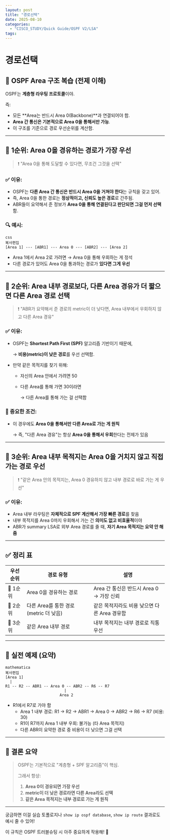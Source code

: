 ```yaml
---
layout: post
title: "경로선택"
date: 2025-08-10
categories:
  - "CISCO_STUDY/Quick Guide/OSPF V2/LSA"
tags:
---
```



# 경로선택

## 📘 OSPF Area 구조 복습 (전제 이해)

OSPF는 **계층형 라우팅 프로토콜**이야.

즉:

- 모든 **Area는 반드시 Area 0(Backbone)**과 연결되어야 함.
- **Area 간 통신은 기본적으로 Area 0을 통해서만 가능**.
- 이 구조를 기준으로 경로 우선순위를 계산함.

---

## 🥇 1순위: **Area 0을 경유하는 경로가 가장 우선**

> ❗ "Area 0을 통해 도달할 수 있다면, 무조건 그것을 선택"
> 

### ✅ 이유:

- OSPF는 **다른 Area 간 통신은 반드시 Area 0을 거쳐야 한다**는 규칙을 갖고 있어.
- 즉, Area 0을 통한 경로는 **정상적이고, 신뢰도 높은 경로**로 간주됨.
- ABR들이 요약해서 준 정보가 **Area 0을 통해 연결된다고 판단되면 그걸 먼저 선택**함.

### 🔍 예시:

```
css
복사편집
[Area 1] --- [ABR1] --- Area 0 --- [ABR2] --- [Area 2]

```

- Area 1에서 Area 2로 가려면 → Area 0을 통해 우회하는 게 정석
- 다른 경로가 있어도 Area 0을 통과하는 경로가 **있다면 그게 우선**

---

## 🥈 2순위: **Area 내부 경로보다, 다른 Area 경유가 더 짧으면 다른 Area 경로 선택**

> ❗ "ABR가 요약해서 준 경로의 metric이 더 낮다면, Area 내부에서 우회하지 않고 다른 Area 경유"
> 

### ✅ 이유:

- OSPF는 **Shortest Path First (SPF)** 알고리즘 기반이기 때문에,
    
    → **비용(metric)이 낮은 경로**를 우선 선택함.
    
- 만약 같은 목적지를 찾기 위해:
    - 자신의 Area 안에서 가려면 50
    - 다른 Area를 통해 가면 30이라면
        
        → 다른 Area를 통해 가는 걸 선택함
        

### 📌 중요한 조건:

- 이 경우에도 **Area 0을 통해서만 다른 Area로 가는 게 원칙**
    
    → 즉, "다른 Area 경유"는 항상 **Area 0을 통해서 우회**한다는 전제가 있음
    

---

## 🥉 3순위: **Area 내부 목적지는 Area 0을 거치지 않고 직접 가는 경로 우선**

> ❗ "같은 Area 안의 목적지는, Area 0 경유하지 않고 내부 경로로 바로 가는 게 우선"
> 

### ✅ 이유:

- Area 내부 라우팅은 **자체적으로 SPF 계산해서 가장 빠른 경로**를 찾음
- 내부 목적지를 Area 0까지 우회해서 가는 건 **의미도 없고 비효율적**이야
- ABR가 summary LSA로 외부 Area 경로를 줄 때, **자기 Area 목적지는 요약 안 해 줌**

---

## ✅ 정리 표

| 우선순위 | 경로 유형 | 설명 |
| --- | --- | --- |
| 🥇 1순위 | Area 0을 경유하는 경로 | Area 간 통신은 반드시 Area 0 → 가장 신뢰 |
| 🥈 2순위 | 다른 Area를 통한 경로 (metric 더 낮음) | 같은 목적지라도 비용 낮으면 다른 Area 경유함 |
| 🥉 3순위 | 같은 Area 내부 경로 | 내부 목적지는 내부 경로로 직통 우선 |

---

## 📌 실전 예제 (요약)

```
mathematica
복사편집
[Area 1]
  |
R1 -- R2 -- ABR1 -- Area 0 -- ABR2 -- R6 -- R7
                          |
                        Area 2

```

- R1에서 R7로 가야 함
    - Area 1 내부 경로: R1 → R2 → ABR1 → Area 0 → ABR2 → R6 → R7 (비용: 30)
    - R1이 R7까지 Area 1 내부 우회: 불가능 (타 Area 목적지)
    - 다른 ABR이 요약한 경로 중 비용이 더 낮으면 그걸 선택

---

## 💬 결론 요약

> OSPF는 기본적으로 "계층형 + SPF 알고리즘"이 핵심.
> 
> 
> 그래서 항상:
> 
> 1. **Area 0이 경유되면 가장 우선**
> 2. **metric이 더 낮은 경로라면 다른 Area라도 선택**
> 3. **같은 Area 목적지는 내부 경로로 가는 게 원칙**

---

궁금하면 이걸 실습 토폴로지나 `show ip ospf database`, `show ip route` 결과로도 예시 줄 수 있어!

이 규칙은 OSPF 트러블슈팅 시 아주 중요하게 작용해! 💪